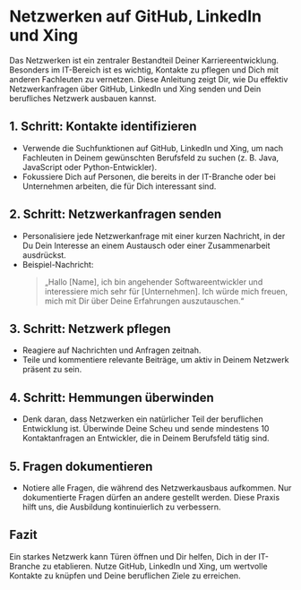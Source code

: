 # Netzwerken auf GitHub, LinkedIn und Xing

Das Netzwerken ist ein zentraler Bestandteil Deiner Karriereentwicklung. Besonders im IT-Bereich ist es wichtig, Kontakte zu pflegen und Dich mit anderen Fachleuten zu vernetzen. Diese Anleitung zeigt Dir, wie Du effektiv Netzwerkanfragen über GitHub, LinkedIn und Xing senden und Dein berufliches Netzwerk ausbauen kannst.

## 1. Schritt: Kontakte identifizieren

- Verwende die Suchfunktionen auf GitHub, LinkedIn und Xing, um nach Fachleuten in Deinem gewünschten Berufsfeld zu suchen (z. B. Java, JavaScript oder Python-Entwickler).
- Fokussiere Dich auf Personen, die bereits in der IT-Branche oder bei Unternehmen arbeiten, die für Dich interessant sind.

## 2. Schritt: Netzwerkanfragen senden

- Personalisiere jede Netzwerkanfrage mit einer kurzen Nachricht, in der Du Dein Interesse an einem Austausch oder einer Zusammenarbeit ausdrückst.  
- Beispiel-Nachricht:  
  > „Hallo [Name], ich bin angehender Softwareentwickler und interessiere mich sehr für [Unternehmen]. Ich würde mich freuen, mich mit Dir über Deine Erfahrungen auszutauschen.“

## 3. Schritt: Netzwerk pflegen

- Reagiere auf Nachrichten und Anfragen zeitnah.
- Teile und kommentiere relevante Beiträge, um aktiv in Deinem Netzwerk präsent zu sein.

## 4. Schritt: Hemmungen überwinden

- Denk daran, dass Netzwerken ein natürlicher Teil der beruflichen Entwicklung ist. Überwinde Deine Scheu und sende mindestens 10 Kontaktanfragen an Entwickler, die in Deinem Berufsfeld tätig sind.

## 5. Fragen dokumentieren

- Notiere alle Fragen, die während des Netzwerkausbaus aufkommen. Nur dokumentierte Fragen dürfen an andere gestellt werden. Diese Praxis hilft uns, die Ausbildung kontinuierlich zu verbessern.

## Fazit

Ein starkes Netzwerk kann Türen öffnen und Dir helfen, Dich in der IT-Branche zu etablieren. Nutze GitHub, LinkedIn und Xing, um wertvolle Kontakte zu knüpfen und Deine beruflichen Ziele zu erreichen.
